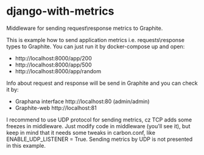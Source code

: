 # django-with-metrics
Middleware for sending request\response metrics to Graphite.

This is example how to send application metrics i.e. requests\response types to Graphite.
You can just run it by docker-compose up and open:
* http://localhost:8000/app/200
* http://localhost:8000/app/500
* http://localhost:8000/app/random

Info about request and response will be send in Graphite and you can check it by:
* Graphana interface http://localhost:80 (admin/admin)
* Graphite-web http://localhost:81

I recommend to use UDP protocol for sending metrics, cz TCP adds some freezes in middleware. Just modify code in middleware (you'll see it), but keep in mind that it needs some tweaks in carbon.conf, like ENABLE_UDP_LISTENER = True. Sending metrics by UDP is not presented in this example.

